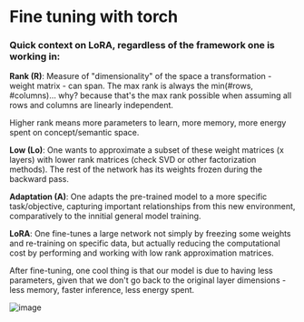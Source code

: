 # Fine tuning with torch

### Quick context on LoRA, regardless of the framework one is working in:

**Rank (R)**: Measure of "dimensionality" of the space a transformation - weight matrix - can span. The max rank is always the min(#rows, #columns)... why? because that's the max rank possible when assuming all rows and columns are linearly independent.

Higher rank means more parameters to learn, more memory, more energy spent on concept/semantic space.

**Low (Lo)**: One wants to approximate a subset of these weight matrices (x layers) with lower rank matrices (check SVD or other factorization methods). The rest of the network has its weights frozen during the backward pass.

**Adaptation (A)**: One adapts the pre-trained model to a more specific task/objective, capturing important relationships from this new environment, comparatively to the innitial general model training.

**LoRA**: One fine-tunes a large network not simply by freezing some weights and re-training on specific data, but actually reducing the computational cost by performing and working with low rank approximation matrices.

After fine-tuning, one cool thing is that our model is due to having less parameters, given that we don't go back to the original layer dimensions - less memory, faster inference, less energy spent.

![image](https://github.com/seyeint/Fine_tuning_torch/assets/36778187/a0430c2e-aa0b-4754-909e-3d8ad37b2349)
